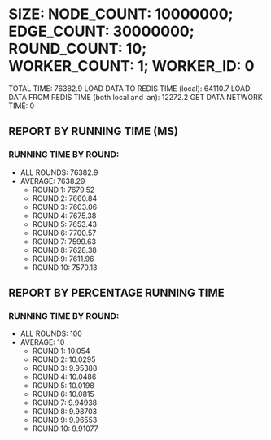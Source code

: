 
# SIZE: NODE_COUNT: 10000000; EDGE_COUNT: 30000000; ROUND_COUNT: 10; WORKER_COUNT: 1; WORKER_ID: 0
 TOTAL TIME: 76382.9
 LOAD DATA TO REDIS TIME (local): 64110.7
 LOAD DATA FROM REDIS TIME (both local and lan): 12272.2
 GET DATA NETWORK TIME: 0

## REPORT BY RUNNING TIME (MS)

 ### RUNNING TIME BY ROUND:

  + ALL ROUNDS: 76382.9
  + AVERAGE: 7638.29
     + ROUND 1: 7679.52
     + ROUND 2: 7660.84
     + ROUND 3: 7603.06
     + ROUND 4: 7675.38
     + ROUND 5: 7653.43
     + ROUND 6: 7700.57
     + ROUND 7: 7599.63
     + ROUND 8: 7628.38
     + ROUND 9: 7611.96
     + ROUND 10: 7570.13

## REPORT BY PERCENTAGE RUNNING TIME

 ### RUNNING TIME BY ROUND:

  + ALL ROUNDS: 100
  + AVERAGE: 10
     + ROUND 1: 10.054
     + ROUND 2: 10.0295
     + ROUND 3: 9.95388
     + ROUND 4: 10.0486
     + ROUND 5: 10.0198
     + ROUND 6: 10.0815
     + ROUND 7: 9.94938
     + ROUND 8: 9.98703
     + ROUND 9: 9.96553
     + ROUND 10: 9.91077
